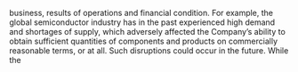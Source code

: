 business,  results  of  operations  and  financial  condition.  For  example,  the  global  semiconductor  industry  has  in  the  past
experienced high demand and shortages of supply, which adversely affected the Company’s ability to obtain sufficient quantities
of components and products on commercially reasonable terms, or at all. Such disruptions could occur in the future. While the
